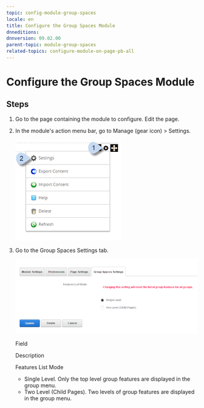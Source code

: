 ```yaml
---
topic: config-module-group-spaces
locale: en
title: Configure the Group Spaces Module
dnneditions: 
dnnversion: 09.02.00
parent-topic: module-group-spaces
related-topics: configure-module-on-page-pb-all
---
```


# Configure the Group Spaces Module

## Steps

1.  Go to the page containing the module to configure. Edit the page.
2.  In the module's action menu bar, go to Manage (gear icon) \> Settings.
    
      
    
    ![Manage action menu > Settings](/images/scr-actionmenu-manage-settings.png)
    
      
    
3.  Go to the Group Spaces Settings tab.
    
      
    
    ![Module Settings — Group Spaces](/images/scr-modulesettings-GroupSpaces.png)
    
      
    
    Field
    
    Description
    
    Features List Mode
    
    *   Single Level. Only the top level group features are displayed in the group menu.
    *   Two Level (Child Pages). Two levels of group features are displayed in the group menu.